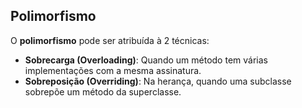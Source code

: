 ## Polimorfismo

O **polimorfismo** pode ser atribuída à 2 técnicas:

- **Sobrecarga (Overloading)**: Quando um método tem várias implementações com a mesma assinatura.
- **Sobreposição (Overriding)**: Na herança, quando uma subclasse sobrepõe um método da superclasse.

